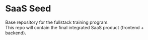 # SaaS Seed
Base repository for the fullstack training program.  
This repo will contain the final integrated SaaS product (frontend + backend).
